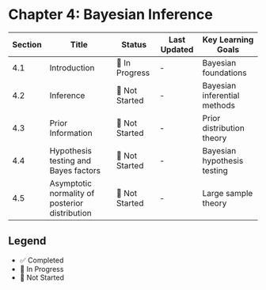 # Chapter 4: Bayesian Inference

| Section | Title                                          | Status         | Last Updated | Key Learning Goals           |
| ------- | ---------------------------------------------- | -------------- | ------------ | ---------------------------- |
| 4.1     | Introduction                                   | 🚧 In Progress | -            | Bayesian foundations         |
| 4.2     | Inference                                      | 📝 Not Started | -            | Bayesian inferential methods |
| 4.3     | Prior Information                              | 📝 Not Started | -            | Prior distribution theory    |
| 4.4     | Hypothesis testing and Bayes factors           | 📝 Not Started | -            | Bayesian hypothesis testing  |
| 4.5     | Asymptotic normality of posterior distribution | 📝 Not Started | -            | Large sample theory          |

## Legend

- ✅ Completed
- 🚧 In Progress
- 📝 Not Started
